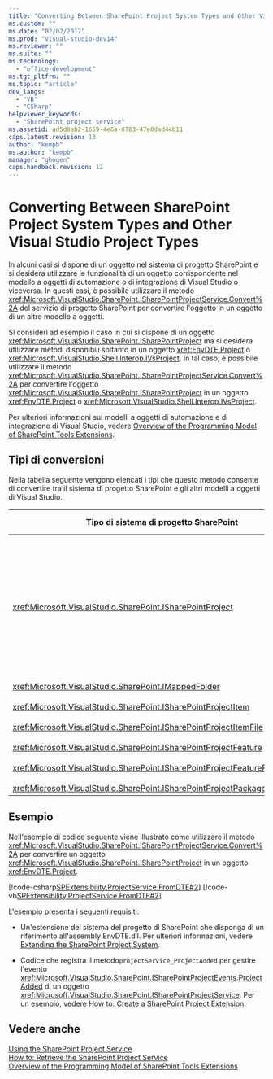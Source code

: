 ```yaml
---
title: "Converting Between SharePoint Project System Types and Other Visual Studio Project Types | Microsoft Docs"
ms.custom: ""
ms.date: "02/02/2017"
ms.prod: "visual-studio-dev14"
ms.reviewer: ""
ms.suite: ""
ms.technology: 
  - "office-development"
ms.tgt_pltfrm: ""
ms.topic: "article"
dev_langs: 
  - "VB"
  - "CSharp"
helpviewer_keywords: 
  - "SharePoint project service"
ms.assetid: ad5d8ab2-1659-4e6a-8783-47e0dad44b11
caps.latest.revision: 13
author: "kempb"
ms.author: "kempb"
manager: "ghogen"
caps.handback.revision: 12
---
```

# Converting Between SharePoint Project System Types and Other Visual Studio Project Types
  In alcuni casi si dispone di un oggetto nel sistema di progetto SharePoint e si desidera utilizzare le funzionalità di un oggetto corrispondente nel modello a oggetti di automazione o di integrazione di Visual Studio o viceversa.  In questi casi, è possibile utilizzare il metodo <xref:Microsoft.VisualStudio.SharePoint.ISharePointProjectService.Convert%2A> del servizio di progetto SharePoint per convertire l'oggetto in un oggetto di un altro modello a oggetti.  
  
 Si consideri ad esempio il caso in cui si dispone di un oggetto <xref:Microsoft.VisualStudio.SharePoint.ISharePointProject> ma si desidera utilizzare metodi disponibili soltanto in un oggetto <xref:EnvDTE.Project> o <xref:Microsoft.VisualStudio.Shell.Interop.IVsProject>.  In tal caso, è possibile utilizzare il metodo <xref:Microsoft.VisualStudio.SharePoint.ISharePointProjectService.Convert%2A> per convertire l'oggetto <xref:Microsoft.VisualStudio.SharePoint.ISharePointProject> in un oggetto <xref:EnvDTE.Project> o <xref:Microsoft.VisualStudio.Shell.Interop.IVsProject>.  
  
 Per ulteriori informazioni sui modelli a oggetti di automazione e di integrazione di Visual Studio, vedere [Overview of the Programming Model of SharePoint Tools Extensions](../sharepoint/overview-of-the-programming-model-of-sharepoint-tools-extensions.md).  
  
## Tipi di conversioni  
 Nella tabella seguente vengono elencati i tipi che questo metodo consente di convertire tra il sistema di progetto SharePoint e gli altri modelli a oggetti di Visual Studio.  
  
|Tipo di sistema di progetto SharePoint|Tipi corrispondenti nei modelli a oggetti di automazione e di integrazione|  
|--------------------------------------------|--------------------------------------------------------------------------------|  
|<xref:Microsoft.VisualStudio.SharePoint.ISharePointProject>|<xref:EnvDTE.Project><br /><br /> oppure<br /><br /> Qualsiasi interfaccia nel modello a oggetti di integrazione di Visual Studio che viene implementato dall'oggetto COM sottostante per il progetto.  Queste interfacce comprendono <xref:Microsoft.VisualStudio.Shell.Interop.IVsHierarchy>, <xref:Microsoft.VisualStudio.Shell.Interop.IVsProject> \(o un'interfaccia derivata\) e <xref:Microsoft.VisualStudio.Shell.Interop.IVsBuildPropertyStorage>.  Per un elenco delle interfacce principali che vengono implementate dai progetti, vedere [Componenti di base del modello di progetto](../extensibility/internals/project-model-core-components.md).|  
|<xref:Microsoft.VisualStudio.SharePoint.IMappedFolder><br /><br /> <xref:Microsoft.VisualStudio.SharePoint.ISharePointProjectItem><br /><br /> <xref:Microsoft.VisualStudio.SharePoint.ISharePointProjectItemFile><br /><br /> <xref:Microsoft.VisualStudio.SharePoint.ISharePointProjectFeature><br /><br /> <xref:Microsoft.VisualStudio.SharePoint.ISharePointProjectFeatureResourceFile><br /><br /> <xref:Microsoft.VisualStudio.SharePoint.ISharePointProjectPackage>|<xref:EnvDTE.ProjectItem><br /><br /> oppure<br /><br /> Valore <xref:System.UInt32> \(anche denominato VSITEMID\) che consente di identificare il membro del progetto nell'oggetto <xref:Microsoft.VisualStudio.Shell.Interop.IVsHierarchy> in cui è contenuto.  Questo valore può essere passato al parametro *itemid* di alcuni metodi <xref:Microsoft.VisualStudio.Shell.Interop.IVsHierarchy>.|  
  
## Esempio  
 Nell'esempio di codice seguente viene illustrato come utilizzare il metodo <xref:Microsoft.VisualStudio.SharePoint.ISharePointProjectService.Convert%2A> per convertire un oggetto <xref:Microsoft.VisualStudio.SharePoint.ISharePointProject> in un oggetto <xref:EnvDTE.Project>.  
  
 [!code-csharp[SPExtensibility.ProjectService.FromDTE#2](../snippets/csharp/VS_Snippets_OfficeSP/spextensibility.projectservice.fromdte/cs/connect.cs#2)]
 [!code-vb[SPExtensibility.ProjectService.FromDTE#2](../snippets/visualbasic/VS_Snippets_OfficeSP/spextensibility.projectservice.fromdte/vb/connect.vb#2)]  
  
 L'esempio presenta i seguenti requisiti:  
  
-   Un'estensione del sistema del progetto di SharePoint che disponga di un riferimento all'assembly EnvDTE.dll.  Per ulteriori informazioni, vedere [Extending the SharePoint Project System](../sharepoint/extending-the-sharepoint-project-system.md).  
  
-   Codice che registra il metodo`projectService_ProjectAdded` per gestire l'evento <xref:Microsoft.VisualStudio.SharePoint.ISharePointProjectEvents.ProjectAdded> di un oggetto <xref:Microsoft.VisualStudio.SharePoint.ISharePointProjectService>.  Per un esempio, vedere [How to: Create a SharePoint Project Extension](../sharepoint/how-to-create-a-sharepoint-project-extension.md).  
  
## Vedere anche  
 [Using the SharePoint Project Service](../sharepoint/using-the-sharepoint-project-service.md)   
 [How to: Retrieve the SharePoint Project Service](../sharepoint/how-to-retrieve-the-sharepoint-project-service.md)   
 [Overview of the Programming Model of SharePoint Tools Extensions](../sharepoint/overview-of-the-programming-model-of-sharepoint-tools-extensions.md)  
  
  
